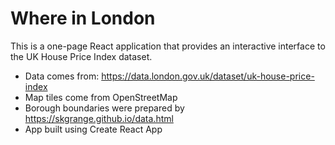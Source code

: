 # Where in London

This is a one-page React application that provides an interactive interface to the UK House Price Index dataset.

* Data comes from: https://data.london.gov.uk/dataset/uk-house-price-index
* Map tiles come from OpenStreetMap
* Borough boundaries were prepared by https://skgrange.github.io/data.html
* App built using Create React App

